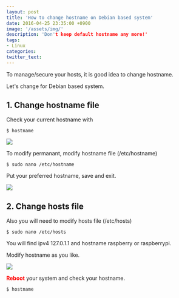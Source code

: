 ```yaml
---
layout: post
title: 'How to change hostname on Debian based system'
date: 2016-04-25 23:35:00 +0900
image: '/assets/img/'
description: 'Don't keep default hostname any more!'
tags:
- Linux
categories:
twitter_text:
---
```


To manage/secure your hosts, it is good idea to change hostname.

Let's change for Debian based system.

## 1. Change hostname file

Check your current hostname with

```
$ hostname
```

<a href="https://googledrive.com/host/0Bw2KEQNBe4nMZW91OWJNZ2lmX0k/img20160306-016.png" data-lightbox="37"><img src="https://googledrive.com/host/0Bw2KEQNBe4nMZW91OWJNZ2lmX0k/img20160306-016.png"></a>

To modify permanant, modify hostname file (/etc/hostname)

```
$ sudo nano /etc/hostname
```

Put your preferred hostname, save and exit.

<a href="https://googledrive.com/host/0Bw2KEQNBe4nMZW91OWJNZ2lmX0k/img20160306-018.png" data-lightbox="37"><img src="https://googledrive.com/host/0Bw2KEQNBe4nMZW91OWJNZ2lmX0k/img20160306-018.png"></a>

## 2. Change hosts file

Also you will need to modify hosts file (/etc/hosts)

```
$ sudo nano /etc/hosts
```
You will find ipv4 127.0.1.1 and hostname raspberry or raspberrypi.

Modify hostname as you like. 

<a href="https://googledrive.com/host/0Bw2KEQNBe4nMZW91OWJNZ2lmX0k/img20160306-017.png" data-lightbox="37"><img src="https://googledrive.com/host/0Bw2KEQNBe4nMZW91OWJNZ2lmX0k/img20160306-017.png"></a>

<b><font color="red">Reboot</b></font> your system and check your hostname.

```
$ hostname
```
